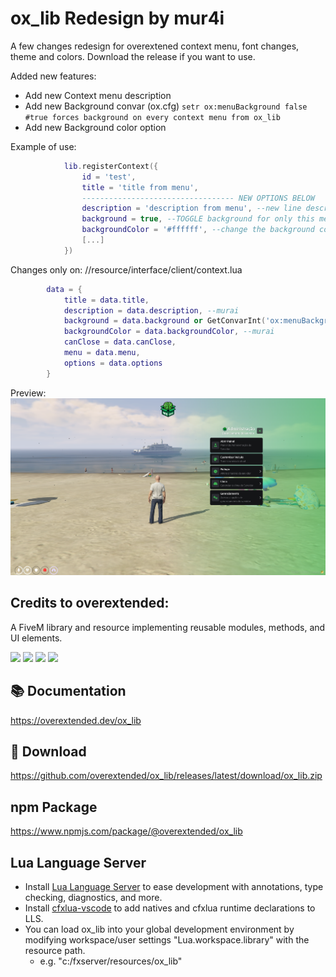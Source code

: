 # ox_lib Redesign by mur4i
A few changes redesign for overextened context menu, font changes, theme and colors.
Download the release if you want to use.

Added new features:
- Add new Context menu description
- Add new Background convar (ox.cfg)
```setr ox:menuBackground false #true forces background on every context menu from ox_lib```
- Add new Background color option

Example of use:
```lua
            lib.registerContext({
                id = 'test',
                title = 'title from menu',
                ---------------------------------- NEW OPTIONS BELOW
                description = 'description from menu', --new line description on menu
                background = true, --TOGGLE background for only this menu (you can change default to setr ox:menuBackground true)
                backgroundColor = '#ffffff', --change the background color
                [...]
            }) 
```

Changes only on: //resource/interface/client/context.lua
```lua
        data = {
            title = data.title,
            description = data.description, --murai
            background = data.background or GetConvarInt('ox:menuBackground', 0) == 1, --murai
            backgroundColor = data.backgroundColor, --murai
            canClose = data.canClose,
            menu = data.menu,
            options = data.options
        }
```
Preview:
![](/ox_lib-preview.png)


## Credits to overextended:
A FiveM library and resource implementing reusable modules, methods, and UI elements.

![](https://img.shields.io/github/downloads/overextended/ox_lib/total?logo=github)
![](https://img.shields.io/github/downloads/overextended/ox_lib/latest/total?logo=github)
![](https://img.shields.io/github/contributors/overextended/ox_lib?logo=github)
![](https://img.shields.io/github/v/release/overextended/ox_lib?logo=github) 

## 📚 Documentation

https://overextended.dev/ox_lib

## 💾 Download

https://github.com/overextended/ox_lib/releases/latest/download/ox_lib.zip

## npm Package

https://www.npmjs.com/package/@overextended/ox_lib

## Lua Language Server

- Install [Lua Language Server](https://marketplace.visualstudio.com/items?itemName=sumneko.lua) to ease development with annotations, type checking, diagnostics, and more.
- Install [cfxlua-vscode](https://marketplace.visualstudio.com/items?itemName=overextended.cfxlua-vscode) to add natives and cfxlua runtime declarations to LLS.
- You can load ox_lib into your global development environment by modifying workspace/user settings "Lua.workspace.library" with the resource path.
  - e.g. "c:/fxserver/resources/ox_lib"
